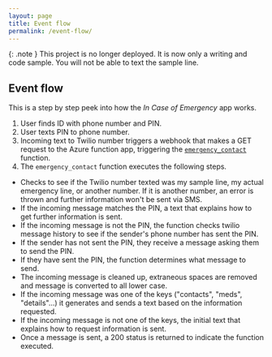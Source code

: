 ```yaml
---
layout: page
title: Event flow
permalink: /event-flow/
---
```


{: .note }
This project is no longer deployed. It is now only a writing and code sample. You will not be able to text the sample line. 

## Event flow

This is a step by step peek into how the _In Case of Emergency_ app works. 

1. User finds ID with phone number and PIN. 
2. User texts PIN to phone number. 
3. Incoming text to Twilio number triggers a webhook that makes a GET request to the Azure function app, triggering the [`emergency_contact`](https://github.com/hayleycd/in_case_of_emergency/blob/master/emergency_contact/__init__.py) function. 
4. The `emergency_contact` function executes the following steps. 

- Checks to see if the Twilio number texted was my sample line, my actual emergency line, or another number. If it is another number, an error is thrown and further information won't be sent via SMS.
- If the incoming message matches the PIN, a text that explains how to get further information is sent.
- If the incoming message is not the PIN, the function checks twilio message history to see if the sender's phone number has sent the PIN.
- If the sender has not sent the PIN, they receive a message asking them to send the PIN.
- If they have sent the PIN, the function determines what message to send.
- The incoming message is cleaned up, extraneous spaces are removed and message is converted to all lower case.
- If the incoming message was one of the keys ("contacts", "meds", "details"...) it generates and sends a text based on the information requested.
- If the incoming message is not one of the keys, the initial text that explains how to request information is sent.
- Once a message is sent, a 200 status is returned to indicate the function executed. 
